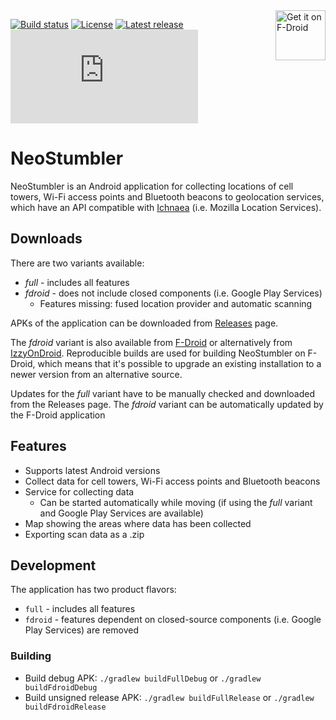 <a href="https://f-droid.org/packages/xyz.malkki.neostumbler.fdroid/">
    <img src="https://fdroid.gitlab.io/artwork/badge/get-it-on.png"
    alt="Get it on F-Droid"
    height="80"
    align="right">
</a>

[![Build status](https://github.com/mjaakko/NeoStumbler/actions/workflows/build.yml/badge.svg)](https://github.com/mjaakko/NeoStumbler/actions/workflows/build.yml) [![License](https://img.shields.io/github/license/mjaakko/NeoStumbler)](./LICENSE) [![Latest release](https://img.shields.io/github/v/release/mjaakko/NeoStumbler)](https://github.com/mjaakko/NeoStumbler/releases/latest) [![Matrix](https://img.shields.io/matrix/neostumbler%3Amatrix.org)](https://matrix.to/#/%23neostumbler:matrix.org)

# NeoStumbler

NeoStumbler is an Android application for collecting locations of cell towers, Wi-Fi access points and Bluetooth beacons to geolocation services, which have an API compatible with [Ichnaea](https://ichnaea.readthedocs.io/en/latest/api/geosubmit2.html) (i.e. Mozilla Location Services).

## Downloads

There are two variants available:
* *full* - includes all features
* *fdroid* - does not include closed components (i.e. Google Play Services)
  * Features missing: fused location provider and automatic scanning

APKs of the application can be downloaded from [Releases](https://github.com/mjaakko/NeoStumbler/releases) page.

The *fdroid* variant is also available from [F-Droid](https://f-droid.org/packages/xyz.malkki.neostumbler.fdroid/) or alternatively from [IzzyOnDroid](https://android.izzysoft.de/repo/apk/xyz.malkki.neostumbler.fdroid). Reproducible builds are used for building NeoStumbler on F-Droid, which means that it's possible to upgrade an existing installation to a newer version from an alternative source.

Updates for the *full* variant have to be manually checked and downloaded from the Releases page. The *fdroid* variant can be automatically updated by the F-Droid application

## Features

* Supports latest Android versions
* Collect data for cell towers, Wi-Fi access points and Bluetooth beacons
* Service for collecting data
  * Can be started automatically while moving (if using the *full* variant and Google Play Services are available)
* Map showing the areas where data has been collected
* Exporting scan data as a .zip

## Development

The application has two product flavors:
* `full` - includes all features
* `fdroid` - features dependent on closed-source components (i.e. Google Play Services) are removed

### Building

 * Build debug APK: `./gradlew buildFullDebug` or `./gradlew buildFdroidDebug`
 * Build unsigned release APK: `./gradlew buildFullRelease` or `./gradlew buildFdroidRelease`

